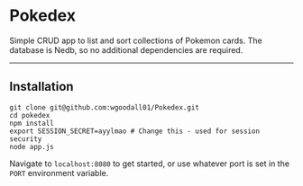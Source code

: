 # Pokedex
Simple CRUD app to list and sort collections of Pokemon cards. The database is Nedb, so no additional dependencies are required.

---

## Installation
```
git clone git@github.com:wgoodall01/Pokedex.git
cd pokedex
npm install
export SESSION_SECRET=ayylmao # Change this - used for session security
node app.js
```
Navigate to `localhost:8080` to get started, or use whatever port is set in the `PORT` environment variable.
